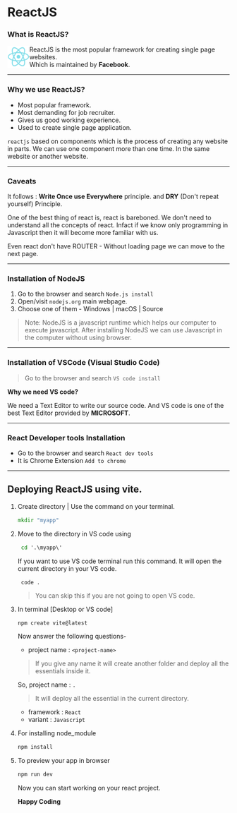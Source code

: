 # ReactJS
### What is ReactJS?
<img src="https://github.com/Ninja-Vikash/asset-cloud/blob/main/icon%20%26%20png/reactjs.png" height="50px" align="left">

ReactJS is the most popular framework for creating single page websites. <br>
Which is maintained by **Facebook**.

---
### Why we use ReactJS?
- Most popular framework.
- Most demanding for job recruiter.
- Gives us good working experience.
- Used to create single page application.

`reactjs` based on components which is the process of creating any website in parts.
We can use one component more than one time.
In the same website or another website.

---
### Caveats
It follows : **Write Once use Everywhere** principle. and **DRY** (Don't repeat yourself) Principle.

One of the best thing of react is, react is bareboned.
We don't need to understand all the concepts of react.
Infact if we know only programming in Javascript then it will become more familiar with us.

Even react don't have ROUTER - Without loading page we can move to the next page.

---
### Installation of NodeJS

1. Go to the browser and search `Node.js install`
2. Open/visit `nodejs.org` main webpage.
3. Choose one of them -
   Windows | macOS | Source

>Note: NodeJS is a javascript runtime which helps our computer to execute javascript. After installing NodeJS we can use Javascript in the computer without using browser.

---
### Installation of VSCode (Visual Studio Code)

> Go to the browser and search `VS code install`

**Why we need VS code?**

We need a Text Editor to write our source code. And VS code is one of the best Text Editor provided by **MICROSOFT**.

---
### React Developer tools Installation

- Go to the browser and search `React dev tools`
- It is Chrome Extension `Add to chrome`

---

## Deploying ReactJS using vite.
1. Create directory | Use the command on your terminal.
   ```cmd
   mkdir "myapp"
   ```
2. Move to the directory in VS code using
    ```cmd
     cd '.\myapp\'
    ```
    If you want to use VS code terminal run this command. It will open the current directory in your VS code.
    ```
     code .
    ```
    > You can skip this if you are not going to open VS code.
3. In terminal [Desktop or VS code]
    ```bash
    npm create vite@latest
    ```
    Now answer the following questions-

    - project name : `<project-name>`
    > If you give any name it will create another folder and deploy all the essentials inside it.

    So, project name : `.`
    > It will deploy all the essential in the current directory.

    - framework : `React`
    - variant : `Javascript`
4. For installing node_module
    ```bash
    npm install
    ```
5. To preview your app in browser
    ```bash
    npm run dev
    ```
    Now you can start working on your react project.

   **Happy Coding**